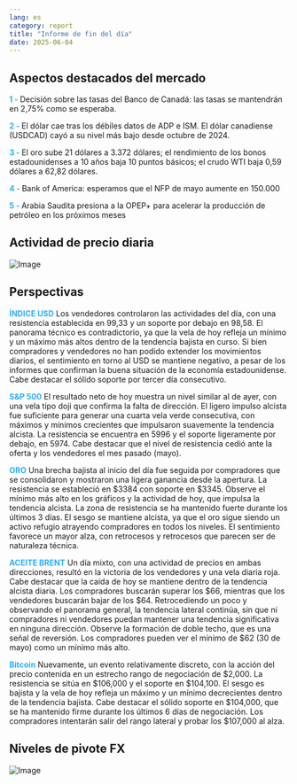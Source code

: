 ```yaml
---
lang: es
category: report
title: "Informe de fin del día"
date: 2025-06-04
---
```



<h2>Aspectos destacados del mercado</h2>
<strong style="color: #2caef7;">1 - </strong> Decisión sobre las tasas del Banco de Canadá: las tasas se mantendrán en 2,75% como se esperaba.

<strong style="color: #2caef7;">2 - </strong> El dólar cae tras los débiles datos de ADP e ISM. El dólar canadiense (USDCAD) cayó a su nivel más bajo desde octubre de 2024.

<strong style="color: #2caef7;">3 - </strong> El oro sube 21 dólares a 3.372 dólares; el rendimiento de los bonos estadounidenses a 10 años baja 10 puntos básicos; el crudo WTI baja 0,59 dólares a 62,82 dólares.

<strong style="color: #2caef7;">4 - </strong> Bank of America: esperamos que el NFP de mayo aumente en 150.000

<strong style="color: #2caef7;">5 - </strong> Arabia Saudita presiona a la OPEP+ para acelerar la producción de petróleo en los próximos meses



<h2>Actividad de precio diaria</h2>
<img src="https://markleighedu.github.io/img/Jun-2025/04-Jun-2025/price.jpg" alt="Image"/>

<h2>Perspectivas</h2>
<strong style="color: #2caef7;">ÍNDICE USD</strong> Los vendedores controlaron las actividades del día, con una resistencia establecida en 99,33 y un soporte por debajo en 98,58. El panorama técnico es contradictorio, ya que la vela de hoy refleja un mínimo y un máximo más altos dentro de la tendencia bajista en curso. Si bien compradores y vendedores no han podido extender los movimientos diarios, el sentimiento en torno al USD se mantiene negativo, a pesar de los informes que confirman la buena situación de la economía estadounidense. Cabe destacar el sólido soporte por tercer día consecutivo.

<strong style="color: #2caef7;">S&P 500</strong> El resultado neto de hoy muestra un nivel similar al de ayer, con una vela tipo doji que confirma la falta de dirección. El ligero impulso alcista fue suficiente para generar una cuarta vela verde consecutiva, con máximos y mínimos crecientes que impulsaron suavemente la tendencia alcista. La resistencia se encuentra en 5996 y el soporte ligeramente por debajo, en 5974. Cabe destacar que el nivel de resistencia cedió ante la oferta y los vendedores el mes pasado (mayo).

<strong style="color: #2caef7;">ORO</strong> Una brecha bajista al inicio del día fue seguida por compradores que se consolidaron y mostraron una ligera ganancia desde la apertura. La resistencia se estableció en $3384 con soporte en $3345. Observe el mínimo más alto en los gráficos y la actividad de hoy, que impulsa la tendencia alcista. La zona de resistencia se ha mantenido fuerte durante los últimos 3 días. El sesgo se mantiene alcista, ya que el oro sigue siendo un activo refugio atrayendo compradores en todos los niveles. El sentimiento favorece un mayor alza, con retrocesos y retrocesos que parecen ser de naturaleza técnica.

<strong style="color: #2caef7;">ACEITE BRENT</strong> Un día mixto, con una actividad de precios en ambas direcciones, resultó en la victoria de los vendedores y una vela diaria roja. Cabe destacar que la caída de hoy se mantiene dentro de la tendencia alcista diaria. Los compradores buscarán superar los $66, mientras que los vendedores buscarán bajar de los $64. Retrocediendo un poco y observando el panorama general, la tendencia lateral continúa, sin que ni compradores ni vendedores puedan mantener una tendencia significativa en ninguna dirección. Observe la formación de doble techo, que es una señal de reversión. Los compradores pueden ver el mínimo de $62 (30 de mayo) como un mínimo más alto.

<strong style="color: #2caef7;">Bitcoin</strong> Nuevamente, un evento relativamente discreto, con la acción del precio contenida en un estrecho rango de negociación de $2,000. La resistencia se sitúa en $106,000 y el soporte en $104,100. El sesgo es bajista y la vela de hoy refleja un máximo y un mínimo decrecientes dentro de la tendencia bajista. Cabe destacar el sólido soporte en $104,000, que se ha mantenido firme durante los últimos 6 días de negociación. Los compradores intentarán salir del rango lateral y probar los $107,000 al alza.



<h2>Niveles de pivote FX</h2>
<img src="https://markleighedu.github.io/img/Jun-2025/04-Jun-2025/pivot.jpg" alt="Image"/>